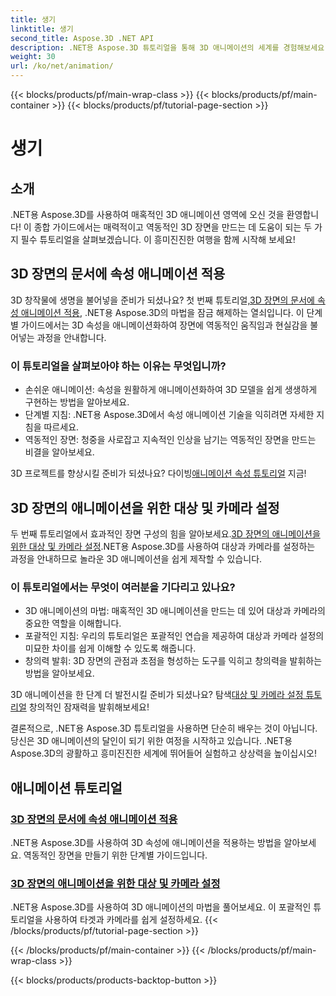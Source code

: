 ```yaml
---
title: 생기
linktitle: 생기
second_title: Aspose.3D .NET API
description: .NET용 Aspose.3D 튜토리얼을 통해 3D 애니메이션의 세계를 경험해보세요. 속성을 애니메이션화하고 동적 장면을 위한 타겟과 카메라를 쉽게 설정하는 방법을 알아보세요.
weight: 30
url: /ko/net/animation/
---
```


{{< blocks/products/pf/main-wrap-class >}}
{{< blocks/products/pf/main-container >}}
{{< blocks/products/pf/tutorial-page-section >}}

# 생기

## 소개

.NET용 Aspose.3D를 사용하여 매혹적인 3D 애니메이션 영역에 오신 것을 환영합니다! 이 종합 가이드에서는 매력적이고 역동적인 3D 장면을 만드는 데 도움이 되는 두 가지 필수 튜토리얼을 살펴보겠습니다. 이 흥미진진한 여행을 함께 시작해 보세요!

## 3D 장면의 문서에 속성 애니메이션 적용
3D 창작물에 생명을 불어넣을 준비가 되셨나요? 첫 번째 튜토리얼,[3D 장면의 문서에 속성 애니메이션 적용](./property-to-document/), .NET용 Aspose.3D의 마법을 잠금 해제하는 열쇠입니다. 이 단계별 가이드에서는 3D 속성을 애니메이션화하여 장면에 역동적인 움직임과 현실감을 불어넣는 과정을 안내합니다.

### 이 튜토리얼을 살펴보아야 하는 이유는 무엇입니까?
- 손쉬운 애니메이션: 속성을 원활하게 애니메이션화하여 3D 모델을 쉽게 생생하게 구현하는 방법을 알아보세요.
- 단계별 지침: .NET용 Aspose.3D에서 속성 애니메이션 기술을 익히려면 자세한 지침을 따르세요.
- 역동적인 장면: 청중을 사로잡고 지속적인 인상을 남기는 역동적인 장면을 만드는 비결을 알아보세요.

 3D 프로젝트를 향상시킬 준비가 되셨나요? 다이빙[애니메이션 속성 튜토리얼](./property-to-document/) 지금!

## 3D 장면의 애니메이션을 위한 대상 및 카메라 설정
 두 번째 튜토리얼에서 효과적인 장면 구성의 힘을 알아보세요.[3D 장면의 애니메이션을 위한 대상 및 카메라 설정](./setup-target-camera/).NET용 Aspose.3D를 사용하여 대상과 카메라를 설정하는 과정을 안내하므로 놀라운 3D 애니메이션을 쉽게 제작할 수 있습니다.

### 이 튜토리얼에서는 무엇이 여러분을 기다리고 있나요?
- 3D 애니메이션의 마법: 매혹적인 3D 애니메이션을 만드는 데 있어 대상과 카메라의 중요한 역할을 이해합니다.
- 포괄적인 지침: 우리의 튜토리얼은 포괄적인 연습을 제공하여 대상과 카메라 설정의 미묘한 차이를 쉽게 이해할 수 있도록 해줍니다.
- 창의력 발휘: 3D 장면의 관점과 초점을 형성하는 도구를 익히고 창의력을 발휘하는 방법을 알아보세요.

 3D 애니메이션을 한 단계 더 발전시킬 준비가 되셨나요? 탐색[대상 및 카메라 설정 튜토리얼](./setup-target-camera/) 창의적인 잠재력을 발휘해보세요!

결론적으로, .NET용 Aspose.3D 튜토리얼을 사용하면 단순히 배우는 것이 아닙니다. 당신은 3D 애니메이션의 달인이 되기 위한 여정을 시작하고 있습니다. .NET용 Aspose.3D의 광활하고 흥미진진한 세계에 뛰어들어 실험하고 상상력을 높이십시오!
## 애니메이션 튜토리얼
### [3D 장면의 문서에 속성 애니메이션 적용](./property-to-document/)
.NET용 Aspose.3D를 사용하여 3D 속성에 애니메이션을 적용하는 방법을 알아보세요. 역동적인 장면을 만들기 위한 단계별 가이드입니다.
### [3D 장면의 애니메이션을 위한 대상 및 카메라 설정](./setup-target-camera/)
.NET용 Aspose.3D를 사용하여 3D 애니메이션의 마법을 풀어보세요. 이 포괄적인 튜토리얼을 사용하여 타겟과 카메라를 쉽게 설정하세요.
{{< /blocks/products/pf/tutorial-page-section >}}

{{< /blocks/products/pf/main-container >}}
{{< /blocks/products/pf/main-wrap-class >}}

{{< blocks/products/products-backtop-button >}}
